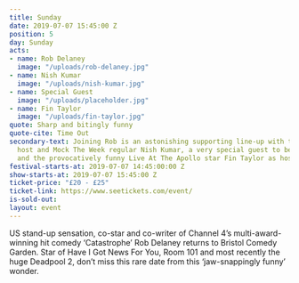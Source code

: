 ```yaml
---
title: Sunday
date: 2019-07-07 15:45:00 Z
position: 5
day: Sunday
acts:
- name: Rob Delaney
  image: "/uploads/rob-delaney.jpg"
- name: Nish Kumar
  image: "/uploads/nish-kumar.jpg"
- name: Special Guest
  image: "/uploads/placeholder.jpg"
- name: Fin Taylor
  image: "/uploads/fin-taylor.jpg"
quote: Sharp and bitingly funny
quote-cite: Time Out
secondary-text: Joining Rob is an astonishing supporting line-up with the Mash Report
  host and Mock The Week regular Nish Kumar, a very special guest to be announced
  and the provocatively funny Live At The Apollo star Fin Taylor as host.
festival-starts-at: 2019-07-07 14:45:00:00 Z
show-starts-at: 2019-07-07 15:45:00 Z
ticket-price: "£20 - £25"
ticket-link: https://www.seetickets.com/event/
is-sold-out: 
layout: event
---
```


US stand-up sensation, co-star and co-writer of Channel 4’s multi-award-winning hit comedy ‘Catastrophe’ Rob Delaney returns to Bristol Comedy Garden. Star of Have I Got News For You, Room 101 and most recently the huge Deadpool 2, don’t miss this rare date from this ‘jaw-snappingly funny’ wonder.